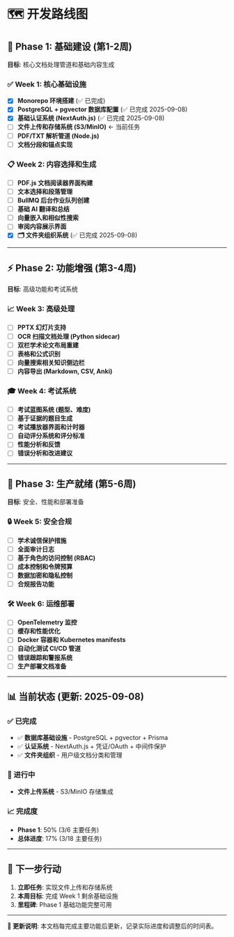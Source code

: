 # 🗺️ 开发路线图

## 🎯 **Phase 1: 基础建设 (第1-2周)**
**目标**: 核心文档处理管道和基础内容生成

### ✅ Week 1: 核心基础设施
- [x] **Monorepo 环境搭建** (✅ 已完成)
- [x] **PostgreSQL + pgvector 数据库配置** (✅ 已完成 2025-09-08)
- [x] **基础认证系统 (NextAuth.js)** (✅ 已完成 2025-09-08)
- [ ] **文件上传和存储系统 (S3/MinIO)** ← 当前任务
- [ ] **PDF/TXT 解析管道 (Node.js)**
- [ ] **文档分段和锚点实现**

### 📋 Week 2: 内容选择和生成
- [ ] **PDF.js 文档阅读器界面构建**
- [ ] **文本选择和段落管理**
- [ ] **BullMQ 后台作业队列创建**
- [ ] **基础 AI 翻译和总结**
- [ ] **向量嵌入和相似性搜索**
- [ ] **审阅内容展示界面**
- [x] **🗂️ 文件夹组织系统** (✅ 已完成 2025-09-08)

---

## ⚡ **Phase 2: 功能增强 (第3-4周)**
**目标**: 高级功能和考试系统

### 📈 Week 3: 高级处理
- [ ] **PPTX 幻灯片支持**
- [ ] **OCR 扫描文档处理 (Python sidecar)**
- [ ] **双栏学术论文布局重建**
- [ ] **表格和公式识别**
- [ ] **向量搜索相关知识侧边栏**
- [ ] **内容导出 (Markdown, CSV, Anki)**

### 🎓 Week 4: 考试系统
- [ ] **考试蓝图系统 (题型、难度)**
- [ ] **基于证据的题目生成**
- [ ] **考试播放器界面和计时器**
- [ ] **自动评分系统和评分标准**
- [ ] **性能分析和反馈**
- [ ] **错误分析和改进建议**

---

## 🚀 **Phase 3: 生产就绪 (第5-6周)**
**目标**: 安全、性能和部署准备

### 🔒 Week 5: 安全合规
- [ ] **学术诚信保护措施**
- [ ] **全面审计日志**
- [ ] **基于角色的访问控制 (RBAC)**
- [ ] **成本控制和令牌预算**
- [ ] **数据加密和隐私控制**
- [ ] **合规报告功能**

### 🛠️ Week 6: 运维部署
- [ ] **OpenTelemetry 监控**
- [ ] **缓存和性能优化**
- [ ] **Docker 容器和 Kubernetes manifests**
- [ ] **自动化测试 CI/CD 管道**
- [ ] **错误跟踪和警报系统**
- [ ] **生产部署文档准备**

---

## 📊 **当前状态** (更新: 2025-09-08)

### ✅ 已完成
- ✅ **数据库基础设施** - PostgreSQL + pgvector + Prisma
- ✅ **认证系统** - NextAuth.js + 凭证/OAuth + 中间件保护
- ✅ **文件夹组织** - 用户级文档分类和管理

### 🔄 进行中
- **文件上传系统** - S3/MinIO 存储集成

### 📈 完成度
- **Phase 1**: 50% (3/6 主要任务)
- **总体进度**: 17% (3/18 主要任务)

---

## 🎯 **下一步行动** 

1. **立即任务**: 实现文件上传和存储系统
2. **本周目标**: 完成 Week 1 剩余基础设施
3. **里程碑**: Phase 1 基础功能完整可用

---

**📝 更新说明**: 本文档每完成主要功能后更新，记录实际进度和调整后的时间表。